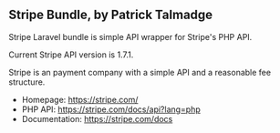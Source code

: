 ## Stripe Bundle, by Patrick Talmadge

Stripe Laravel bundle is simple API wrapper for Stripe's PHP API. 

Current Stripe API version is 1.7.1.


Stripe is an payment company with a simple API and a reasonable fee structure.

- Homepage:		   https://stripe.com/
- PHP API: 	  	   https://stripe.com/docs/api?lang=php
- Documentation:   https://stripe.com/docs 
